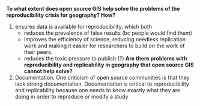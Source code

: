 **To what extent does open source GIS help solve the problems of the reproducibility crisis for geography? How?**
1. ensures data is available for reproducibility, which both
     * reduces the prevalence of false results (bc people would find them)
     * improves the efficiency of science, reducing needless replication work and making it easier for researchers to
       build on the work of their peers.
     * reduces the toxic pressure to publish (?)
**Are there problems with reproducibility and replicability in geography that open source GIS cannot help solve?**
2. Documentation. One criticism of open source communities is that they lack strong documentation. Documentation is critical to reproducibility and replicability because one needs to know exactly what they are doing in order to reproduce or modify a study
